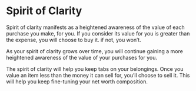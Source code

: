 # Spirit of Clarity

Spirit of clarity manifests as a heightened awareness of the value of each purchase you make, for you. If you consider its value for you is greater than the expense, you will choose to buy it. if not, you won’t.

As your spirit of clarity grows over time, you will continue gaining a more heightened awareness of the value of your purchases for you.

The spirit of clarity will help you keep tabs on your belongings. Once you value an item less than the money it can sell for, you’ll choose to sell it. This will help you keep fine-tuning your net worth composition.
